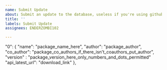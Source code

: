 ```yaml
---
name: Submit Update
about: Submit an update to the database, useless if you're using github
title: ''
labels: Submit Update
assignees: ENDERZOMBI102

---
```


"0": {
    "name": "package_name_here",
    "author": "package_author",
    "co_author": "package_co_authors_if_there_isn't_coauthors_put_author",
    "version" : "package_version_here_only_numbers_and_dots_permitted"
    "api_latest_url": "download_link"
  },
